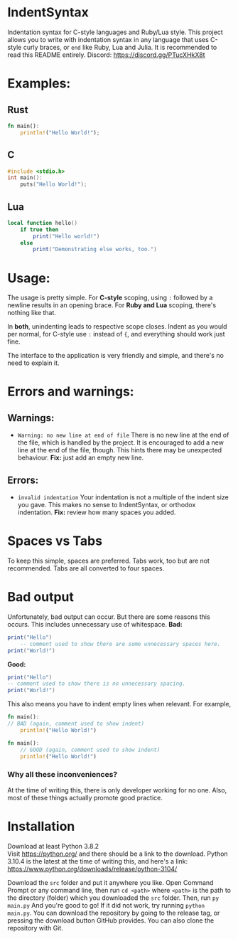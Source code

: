 # IndentSyntax
Indentation syntax for C-style languages and Ruby/Lua style.
This project allows you to write with indentation syntax in any language that uses C-style curly braces,
or `end` like Ruby, Lua and Julia.
It is recommended to read this README entirely.
Discord: https://discord.gg/PTucXHkX8t
# Examples:

## Rust

```rust
fn main():
    println!("Hello World!");

```

## C

```c
#include <stdio.h>
int main():
    puts("Hello World!");

```

## Lua

```lua
local function hello()
    if true then
        print("Hello world!")
    else
        print("Demonstrating else works, too.")

```

# Usage:
The usage is pretty simple. 
For **C-style** scoping, using `:` followed by a newline results in an opening brace.
For **Ruby and Lua** scoping, there's nothing like that.

In **both**, unindenting leads to respective scope closes.
Indent as you would per normal, for C-style use `:` instead of `{`, and everything should work just fine.

The interface to the application is very friendly and simple, and there's no need to explain it.

# Errors and warnings:
## Warnings:

* `Warning: no new line at end of file`
There is no new line at the end of the file, which is handled by the project.
It is encouraged to add a new line at the end of the file, though.
This hints there may be unexpected behaviour.
**Fix:** just add an empty new line.

## Errors:
* `invalid indentation`
Your indentation is not a multiple of the indent size you gave. This makes no sense to IndentSyntax, or orthodox
indentation.
**Fix:** review how many spaces you added.

# Spaces vs Tabs
To keep this simple, spaces are preferred. Tabs work, too but are not recommended.
Tabs are all converted to four spaces.

# Bad output
Unfortunately, bad output can occur. But there are some reasons this occurs.
This includes unnecessary use of whitespace.
**Bad:**
```lua
print("Hello")
    -- comment used to show there are some unnecessary spaces here.
print("World!")
```
**Good:**
```lua
print("Hello")
-- comment used to show there is no unnecessary spacing.
print("World!")
```

This also means you have to indent empty lines when relevant. For example,
```rust
fn main():
// BAD (again, comment used to show indent)
    println!("Hello World!")
```
```rust
fn main():
    // GOOD (again, comment used to show indent)
    println!("Hello World!")
```

### Why all these inconveniences?
At the time of writing this, there is only developer working for no one.
Also, most of these things actually promote good practice.
# Installation
Download at least Python 3.8.2  
Visit https://python.org/ and there should be a link to the download.
Python 3.10.4 is the latest at the time of writing this, and here's a link:
https://www.python.org/downloads/release/python-3104/

Download the `src` folder and put it anywhere you like.
Open Command Prompt or any command line, then run `cd <path>`
where `<path>` is the path to the directory (folder) which you downloaded the `src` folder.
Then, run `py main.py`
And you're good to go!
If it did not work, try running `python main.py`.
You can download the repository by going to the release tag, or pressing the download button GitHub provides.
You can also clone the repository with Git.
